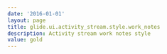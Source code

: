 ```yaml
---
date: '2016-01-01'
layout: page
title: glide.ui.activity_stream.style.work_notes
description: Activity stream work notes style
value: gold 
---
```

